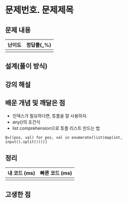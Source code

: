 # 문제번호. 문제제목

## 문제 내용


| 난이도 | 정답률(\_%) |
| :----: | :---------: |
|        |             |

## 설계(풀이 방식)

## 강의 해설

## 배운 개념 및 깨달은 점
- 인덱스가 필요하다면, 튜플을 잘 사용하자. 
- any()의 조건식
- list comprehension으로 튜플 리스트 만드는 법
```
Q=[(pos, val) for pos, val in enumerate(list(map(int, input().split())))]
```

## 정리

| 내 코드 (ms) | 빠른 코드 (ms) |
| :----------: | :------------: |
|              |                |

## 고생한 점
